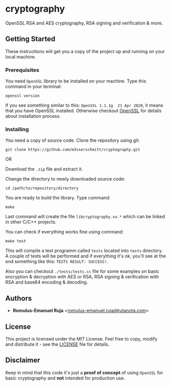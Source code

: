 # cryptography

OpenSSL RSA and AES cryptography, RSA signing and verification & more.

## Getting Started

These instructions will get you a copy of the project up and running on your local machine.

### Prerequisites

You need `OpenSSL` library to be installed on your machine. Type this command in your terminal:

`openssl version`

If you see something similar to this: `OpenSSL 1.1.1g  21 Apr 2020`, it means that you have OpenSSL installed. Otherwise checkout [OpenSSL](https://www.openssl.org/) for details about installation process.

### Installing

You need a copy of source code. Clone the repository using git:

`git clone https://github.com/m3sserschmitt/cryptography.git` 

OR

Download the `.zip` file and extract it.

Change the directory to newly downloaded source code:

`cd /path/to/repository/directory`

You are ready to build the library. Type command:

`make`

Last command will create the file `libcryptography.so.*` which can be linked in other C/C++ projects.

You can check if everything works fine using command:

`make test`

This will compile a test programm called `tests` located into `tests` directory. A couple of tests will be performed and if everything it's ok, you'll see at the end something like this: `TESTS RESULT: SUCCESS!`.

Also you can checkout `./tests/tests.cc` file for some examples on basic encryption & decryption with AES or RSA, RSA signing & verification with RSA and base64 encoding & decoding.

## Authors

* **Romulus-Emanuel Ruja** <<romulus-emanuel.ruja@tutanota.com>>

## License

This project is licensed under the MIT License. Feel free to copy, modify and distribute it - see the [LICENSE](LICENSE) file for details.

## Disclaimer

Keep in mind that this code it's just a **proof of concept** of using `OpenSSL` for basic cryptography and **not** intended for production use.
